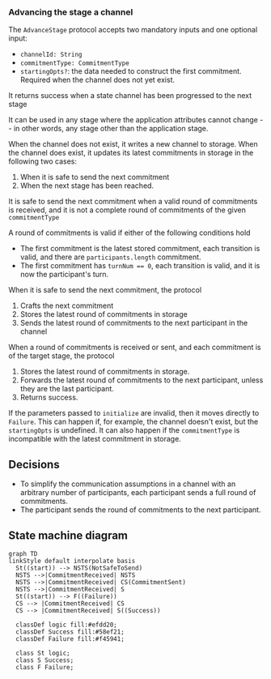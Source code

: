 ### Advancing the stage a channel

The `AdvanceStage` protocol accepts two mandatory inputs and one optional input:

- `channelId: String`
- `commitmentType: CommitmentType`
- `startingOpts?`: the data needed to construct the first commitment. Required when the channel does not yet exist.

It returns success when a state channel has been progressed to the next stage

It can be used in any stage where the application attributes cannot change -- in other words, any stage other than the application stage.

When the channel does not exist, it writes a new channel to storage. When the channel does exist, it updates its latest commitments in storage in the following two cases:

1. When it is safe to send the next commitment
2. When the next stage has been reached.

It is safe to send the next commitment when a valid round of commitments is received, and it is not a complete round of commitments of the given `commitmentType`

A round of commitments is valid if either of the following conditions hold

- The first commitment is the latest stored commitment, each transition is valid, and there are `participants.length` commitment.
- The first commitment has `turnNum == 0`, each transition is valid, and it is now the participant's turn.

When it is safe to send the next commitment, the protocol

1. Crafts the next commitment
2. Stores the latest round of commitments in storage
3. Sends the latest round of commitments to the next participant in the channel

When a round of commitments is received or sent, and each commitment is of the target stage, the protocol

1. Stores the latest round of commitments in storage.
2. Forwards the latest round of commitments to the next participant, unless they are the last participant.
3. Returns success.

If the parameters passed to `initialize` are invalid, then it moves directly to `Failure`.
This can happen if, for example, the channel doesn't exist, but the `startingOpts` is undefined.
It can also happen if the `commitmentType` is incompatible with the latest commitment in storage.

## Decisions

- To simplify the communication assumptions in a channel with an arbitrary number of participants, each participant sends a full round of commitments.
- The participant sends the round of commitments to the next participant.

## State machine diagram

```mermaid
graph TD
linkStyle default interpolate basis
  St((start)) --> NSTS(NotSafeToSend)
  NSTS -->|CommitmentReceived| NSTS
  NSTS -->|CommitmentReceived| CS(CommitmentSent)
  NSTS -->|CommitmentReceived| S
  St((start)) --> F((Failure))
  CS --> |CommitmentReceived| CS
  CS --> |CommitmentReceived| S((Success))

  classDef logic fill:#efdd20;
  classDef Success fill:#58ef21;
  classDef Failure fill:#f45941;

  class St logic;
  class S Success;
  class F Failure;
```
